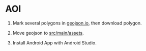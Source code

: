 # AOI

1. Mark several polygons in [geojson.io](https://geojson.io/), then download polygon.

2. Move geojson to [src/main/assets](./IslandDetection/app/src/main/assets/example_island_polygons.geojson).

3. Install Android App with Android Studio.
